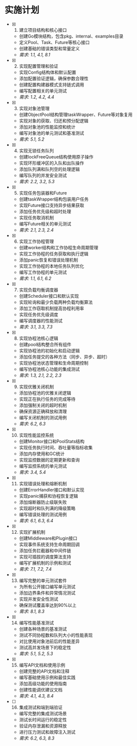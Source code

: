 # 实施计划

- [x] 1. 建立项目结构和核心接口
  - 创建Go模块结构，包含pkg、internal、examples目录
  - 定义Pool、Task、Future等核心接口
  - 创建基础的错误类型和常量定义
  - _需求: 1.1, 4.1, 8.1_

- [x] 2. 实现配置管理和验证
  - 实现Config结构体和默认配置
  - 添加配置验证逻辑，确保参数合理性
  - 创建配置构建器模式支持链式调用
  - 编写配置相关的单元测试
  - _需求: 1.2, 4.2, 4.4_

- [x] 3. 实现对象池管理
  - 创建ObjectPool结构管理taskWrapper、Future等对象复用
  - 实现对象的获取、归还和预分配逻辑
  - 添加对象池的性能监控和统计
  - 编写对象池的单元测试和基准测试
  - _需求: 5.1, 5.2_

- [x] 4. 实现无锁任务队列
  - 创建lockFreeQueue结构使用原子操作
  - 实现环形缓冲区的入队和出队操作
  - 添加队列满和队列空的处理逻辑
  - 编写队列的并发安全测试
  - _需求: 2.2, 3.2, 5.3_

- [x] 5. 实现任务包装器和Future
  - 创建taskWrapper结构包装用户任务
  - 实现Future接口支持异步结果获取
  - 添加任务优先级和超时处理
  - 实现任务取消机制
  - 编写Future相关的单元测试
  - _需求: 2.1, 2.3, 2.4_

- [x] 6. 实现工作协程管理
  - 创建worker结构和工作协程生命周期管理
  - 实现工作协程的任务获取和执行逻辑
  - 添加panic恢复和错误处理机制
  - 实现工作协程的本地任务队列优化
  - 编写工作协程的单元测试
  - _需求: 1.1, 6.1, 6.2_

- [x] 7. 实现负载均衡调度器
  - 创建Scheduler接口和默认实现
  - 实现轮询和最少负载两种负载均衡算法
  - 添加工作窃取机制提高协程利用率
  - 实现任务优先级调度
  - 编写调度器的性能测试
  - _需求: 3.1, 3.3, 7.3_

- [x] 8. 实现协程池核心逻辑
  - 创建pool结构整合所有组件
  - 实现协程池的初始化和启动逻辑
  - 添加任务提交的各种方法（同步、异步、超时）
  - 实现协程池状态管理和生命周期控制
  - 编写协程池核心功能的集成测试
  - _需求: 1.3, 2.1, 2.2, 2.3_

- [x] 9. 实现优雅关闭机制
  - 添加协程池的优雅关闭逻辑
  - 实现正在执行任务的完成等待
  - 添加强制关闭的超时机制
  - 确保资源正确释放和清理
  - 编写关闭机制的测试用例
  - _需求: 6.2, 6.3_

- [x] 10. 实现性能监控系统
  - 创建Monitor接口和PoolStats结构
  - 实现任务执行时间、吞吐量等指标收集
  - 添加内存使用和GC统计
  - 实现监控数据的定期更新和查询
  - 编写监控系统的单元测试
  - _需求: 3.4, 5.4_

- [x] 11. 实现错误处理和熔断机制
  - 创建ErrorHandler接口和默认实现
  - 实现panic捕获和协程恢复逻辑
  - 添加熔断器防止级联失败
  - 实现超时和队列满的降级策略
  - 编写错误处理的测试用例
  - _需求: 6.1, 6.3, 6.4_

- [x] 12. 实现扩展机制
  - 创建Middleware和Plugin接口
  - 实现事件系统支持生命周期回调
  - 添加任务拦截器和中间件链
  - 实现可插拔的调度算法支持
  - 编写扩展机制的示例和测试
  - _需求: 7.1, 7.2, 7.4_

- [x] 13. 编写完整的单元测试套件
  - 为所有公开接口编写单元测试
  - 添加边界条件和异常情况测试
  - 实现并发安全性测试
  - 确保测试覆盖率达到90%以上
  - _需求: 8.1, 8.3_

- [x] 14. 编写性能基准测试
  - 创建各种场景的基准测试
  - 测试不同协程数和队列大小的性能表现
  - 对比使用对象池前后的性能差异
  - 测试高并发场景下的稳定性
  - _需求: 5.1, 5.2, 5.3_

- [x] 15. 编写API文档和使用示例
  - 创建完整的API文档和注释
  - 编写基础使用示例和最佳实践
  - 添加高级功能的使用指南
  - 创建性能调优建议文档
  - _需求: 4.1, 4.3, 8.4_

- [ ] 16. 集成测试和端到端验证
  - 编写完整的集成测试场景
  - 测试长时间运行的稳定性
  - 验证内存泄漏和资源释放
  - 进行压力测试和故障注入测试
  - _需求: 6.2, 6.3, 8.3_